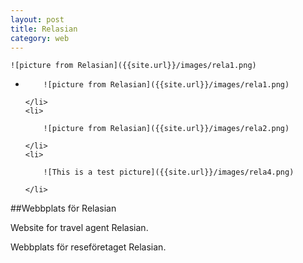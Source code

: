 ```yaml
---
layout: post
title: Relasian
category: web
---
```

	![picture from Relasian]({{site.url}}/images/rela1.png)

<ul class="clearing-thumbs" data-clearing> 
	<li>

		![picture from Relasian]({{site.url}}/images/rela1.png)
	
	</li>
	<li>

		![picture from Relasian]({{site.url}}/images/rela2.png)
	
	</li>
	<li>
	
		![This is a test picture]({{site.url}}/images/rela4.png)
	
	</li>
</ul>

##Webbplats för Relasian

Website for travel agent Relasian. 

Webbplats för reseföretaget Relasian.

